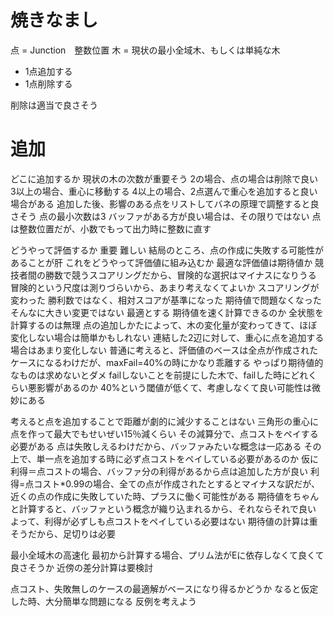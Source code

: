
# 焼きなまし

点 = Junction　整数位置
木 = 現状の最小全域木、もしくは単純な木

- 1点追加する
- 1点削除する

削除は適当で良さそう

# 追加

どこに追加するか
    現状の木の次数が重要そう
        2の場合、点の場合は削除で良い
        3以上の場合、重心に移動する
        4以上の場合、2点選んで重心を追加すると良い場合がある
            追加した後、影響のある点をリストしてバネの原理で調整すると良さそう
    点の最小次数は3
        バッファがある方が良い場合は、その限りではない
    点は整数位置だが、小数でもって出力時に整数に直す

どうやって評価するか
    重要
    難しい
    結局のところ、点の作成に失敗する可能性があることが肝
        これをどうやって評価値に組み込むか
    最適な評価値は期待値か
        競技者間の勝数で競うスコアリングだから、冒険的な選択はマイナスになりうる
            冒険的という尺度は測りづらいから、あまり考えなくてよいか
            スコアリングが変わった
                勝利数ではなく、相対スコアが基準になった
                    期待値で問題なくなった
                    そんなに大きい変更ではない
        最適とする
        期待値を速く計算できるのか
            全状態を計算するのは無理
            点の追加しかたによって、木の変化量が変わってきて、ほぼ変化しない場合は簡単かもしれない
                連結した2辺に対して、重心に点を追加する場合はあまり変化しない
    普通に考えると、評価値のベースは全点が作成されたケースになるわけだが、maxFail=40%の時にかなり乖離する
        やっぱり期待値的なものは求めないとダメ
            failしないことを前提にした木で、failした時にどれくらい悪影響があるのか
        40%という閾値が低くて、考慮しなくて良い可能性は微妙にある

考えると点を追加することで距離が劇的に減少することはない
    三角形の重心に点を作って最大でもせいぜい15％減くらい
        その減算分で、点コストをペイする必要がある
    点は失敗しえるわけだから、バッファみたいな概念は一応ある
        その上で、単一点を追加する時に必ず点コストをペイしている必要があるのか
            仮に利得＝点コストの場合、バッファ分の利得があるから点は追加した方が良い
            利得=点コスト*0.99の場合、全ての点が作成されたとするとマイナスな訳だが、近くの点の作成に失敗していた時、プラスに働く可能性がある
        期待値をちゃんと計算すると、バッファという概念が織り込まれるから、それならそれで良い
            よって、利得が必ずしも点コストをペイしている必要はない
                期待値の計算は重そうだから、足切りは必要

最小全域木の高速化
    最初から計算する場合、プリム法がEに依存しなくて良くて良さそうか
    近傍の差分計算は要検討

点コスト、失敗無しのケースの最適解がベースになり得るかどうか
    なると仮定した時、大分簡単な問題になる
    反例を考えよう